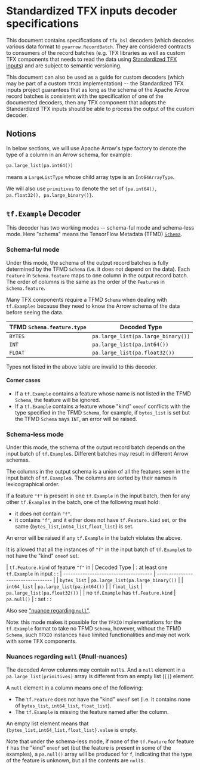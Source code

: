 # Standardized TFX inputs decoder specifications

This document contains specifications of `tfx_bsl` decoders (which decodes
various data format to `pyarrow.RecordBatch`. They are considered contracts to
consumers of the record batches (e.g. TFX libraries as well as custom TFX
components that needs to read the data using
[Standardized TFX inputs](https://github.com/tensorflow/community/blob/master/rfcs/20191017-tfx-standardized-inputs.md))
and are subject to semantic versioning.

This document can also be used as a guide for custom decoders (which may be
part of a custom `TFXIO` implementation) -- the Standardized TFX inputs project
guarantees that as long as the schema of the Apache Arrow record batches is
consistent with the specification of one of the documented decoders, then any
TFX component that adopts the Standardized TFX inputs should be able to process
the output of the custom decoder.

## Notions

In below sections, we will use Apache Arrow's type factory to denote the type of
a column in an Arrow schema, for example:

```python
pa.large_list(pa.int64())
```

means a `LargeListType` whose child array type is an `Int64ArrayType`.

We will also use `primitives` to denote the set of `{pa.int64(), pa.float32(),
pa.large_binary()}`.

## `tf.Example` Decoder

This decoder has two working modes -- schema-ful mode and schema-less mode.
Here "schema" means the TensorFlow Metadata (TFMD) [`Schema`](https://github.com/tensorflow/metadata/blob/master/tensorflow_metadata/proto/v0/schema.proto).

### Schema-ful mode

Under this mode, the schema of the output record batches is fully determined by
the TFMD `Schema` (i.e. it does not depend on the data). Each `Feature` in
`Schema.feature` maps to one column in the output record batch. The order of
columns is the same as the order of the `Feature`s in `Schema.feature`.

Many TFX components require a TFMD `Schema` when dealing with `tf.Examples`
because they need to know the Arrow schema of the data before seeing the data.

TFMD `Schema.feature.type` | Decoded Type
-------------------------- | ----------------------------------
`BYTES`                    | `pa.large_list(pa.large_binary())`
`INT`                      | `pa.large_list(pa.int64())`
`FLOAT`                    | `pa.large_list(pa.float32())`

Types not listed in the above table are invalid to this decoder.

#### Corner cases

* If a `tf.Example` contains a feature whose name is not listed in the TFMD
  `Schema`, the feature will be ignored.
* If a `tf.Example` contains a feature whose "kind" `oneof` conflicts with
  the type specified in the TFMD `Schema`, for example, if `bytes_list` is set
  but the TFMD `Schema` says `INT`, an error will be raised.


### Schema-less mode

Under this mode, the schema of the output record batch depends on the input
batch of `tf.Example`s. Different batches may result in different Arrow
schemas.

The columns in the output schema is a union of all the features seen in the
input batch of `tf.Example`s. The columns are sorted by their names in
lexicographical order.

If a feature `"f"` is present in one `tf.Example` in the input batch, then for
any other `tf.Example`s in the batch, one of the following must hold:

 - it does not contain `"f"`.
 - it contains `"f"`, and it either does not have `tf.Feature.kind` set, or the
   same {`bytes_list`,`int64_list`,`float_list`} is set.

An error will be raised if any `tf.Example` in the batch violates the above.

It is allowed that all the instances of `"f"` in the input batch of
`tf.Example`s to not have the "kind" `oneof` set.

| `tf.Feature.kind` of feature `"f"` in | Decoded Type                       |
: at least one `tf.Example` in input    :                                    :
| ------------------------------------- | ---------------------------------- |
| `bytes_list`                          | `pa.large_list(pa.large_binary())` |
| `int64_list`                          | `pa.large_list(pa.int64())`        |
| `float_list`                          | `pa.large_list(pa.float32())`      |
| no `tf.Example` has `tf.Feature.kind` | `pa.null()`                        |
: set                                   :                                    :

Also see ["nuance regarding `null`"](#null-nuances).

Note: this mode makes it possible for the `TFXIO` implementations for
the `tf.Example` format to take no TFMD `Schema`, however, without the TFMD
`Schema`, such `TFXIO` instances have limited functionalities and may not work
with some TFX components.


### Nuances regarding `null` {#null-nuances}

The decoded Arrow columns may contain `null`s. And a `null` element in a
`pa.large_list(primitives)` array is different from an empty list (`[]`)
element.

A `null` element in a column means one of the following:

*   The `tf.Feature` does not have the "kind" `oneof` set (i.e. it contains none
    of `bytes_list`, `int64_list`, `float_list`).
*   The `tf.Example` is missing the feature named after the column.

An empty list element means that `{bytes_list,int64_list,float_list}.value` is
empty.

Note that under the schema-less mode, if none of the `tf.Feature` for feature
`f` has the "kind" `oneof` set (but the feature is present in some of the
examples), a `pa.null()` array will be produced for `f`, indicating that the
type of the feature is unknown, but all the contents are `null`s.
